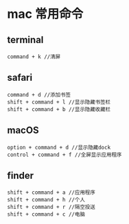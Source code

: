 # mac 常用命令
## terminal
	command + k //清屏
## safari
	command + d //添加书签
	shift + command + l //显示隐藏书签栏
	shift + command + b //显示隐藏收藏栏
## macOS
	option + command + d //显示隐藏dock
	control + command + f //全屏显示应用程序
	
## finder
	shift + command + a //应用程序
	shift + command + h //个人
	shift + command + r //隔空投送
	shift + command + c //电脑
	